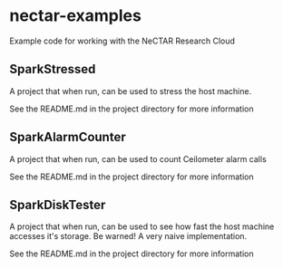 nectar-examples
===============

Example code for working with the NeCTAR Research Cloud

SparkStressed
-------------

A project that when run, can be used to stress the host machine.

See the README.md in the project directory for more information

SparkAlarmCounter
-----------------

A project that when run, can be used to count Ceilometer alarm calls

See the README.md in the project directory for more information

SparkDiskTester
---------------

A project that when run, can be used to see how fast the host machine accesses it's storage.
Be warned! A very naive implementation.

See the README.md in the project directory for more information
